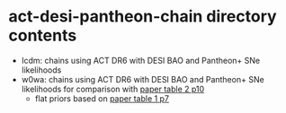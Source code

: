 # act-desi-pantheon-chain directory contents

- lcdm: chains using ACT DR6 with DESI BAO and Pantheon+ SNe likelihoods
- w0wa: chains using ACT DR6 with DESI BAO and Pantheon+ SNe likelihoods for comparison with [paper table 2 p10](https://arxiv.org/pdf/2407.16689)
    - flat priors based on [paper table 1 p7](https://arxiv.org/pdf/2407.16689)
